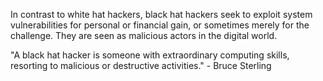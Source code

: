
In contrast to white hat hackers, black hat hackers seek to exploit system vulnerabilities for personal or financial gain, or sometimes merely for the challenge. They are seen as malicious actors in the digital world.

"A black hat hacker is someone with extraordinary computing skills, resorting to malicious or destructive activities." - Bruce Sterling

